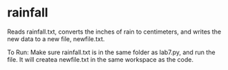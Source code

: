 # rainfall
Reads rainfall.txt, converts the inches of rain to centimeters, and writes the new data to a new file, newfile.txt.

To Run:
Make sure rainfall.txt is in the same folder as lab7.py, and run the file. It will createa newfile.txt in the same workspace as the code.
